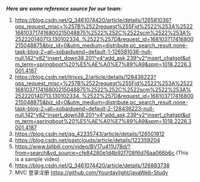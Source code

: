 ***Here are some reference source for our team:***<br>
1. https://blog.csdn.net/Q_3461074420/article/details/126581036?ops_request_misc=%257B%2522request%255Fid%2522%253A%2522168103717416800215048875%2522%252C%2522scm%2522%253A%252220140713.130102334..%2522%257D&request_id=168103717416800215048875&biz_id=0&utm_medium=distribute.pc_search_result.none-task-blog-2~all~sobaiduend~default-1-126581036-null-null.142^v82^insert_down38,201^v4^add_ask,239^v2^insert_chatgpt&utm_term=springboot%20%E5%AE%A0%E7%89%A9&spm=1018.2226.3001.4187<br>
2. https://blog.csdn.net/itrjxxs_2/article/details/128436223?ops_request_misc=%257B%2522request%255Fid%2522%253A%2522168103717416800215048875%2522%252C%2522scm%2522%253A%252220140713.130102334..%2522%257D&request_id=168103717416800215048875&biz_id=0&utm_medium=distribute.pc_search_result.none-task-blog-2~all~sobaiduend~default-2-128436223-null-null.142^v82^insert_down38,201^v4^add_ask,239^v2^insert_chatgpt&utm_term=springboot%20%E5%AE%A0%E7%89%A9&spm=1018.2226.3001.4187<br>
3. https://blog.csdn.net/qq_42335743/article/details/126501812
4. https://blog.csdn.net/pastclouds/article/details/122359204
5. https://www.bilibili.com/video/BV17u411U78d/?from=search&vd_source=cfe84280e1d4b92f708f6d76aa066b6c (This is a sample video)
6. https://blog.csdn.net/Q_3461074420/article/details/126883738
7. MVC 登录注册 https://github.com/Yourdaylight/javaWeb-Study
